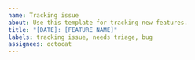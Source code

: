 ```yaml
---
name: Tracking issue
about: Use this template for tracking new features.
title: "[DATE]: [FEATURE NAME]"
labels: tracking issue, needs triage, bug
assignees: octocat
---
```

